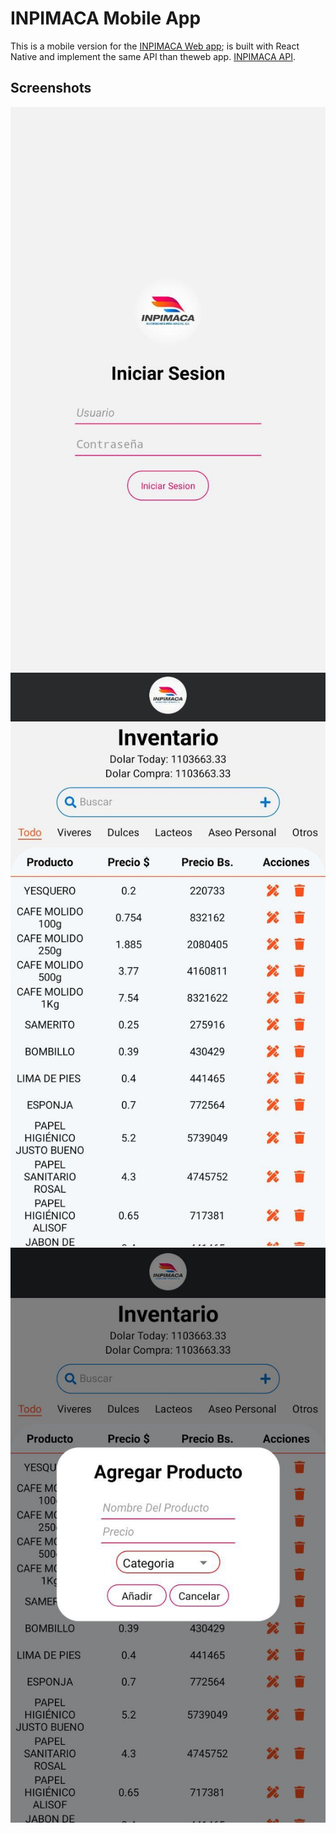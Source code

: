 # INPIMACA Mobile App

This is a mobile version for the [INPIMACA Web app](https://github.com/Edjopima/inpimaca-app); is built with React Native and implement the same API than theweb app. [INPIMACA API](https://github.com/Edjopima/inpimaca-api).

## Screenshots

![Signin](Screenshots/signin.jpg "Signin")
![home](Screenshots/home.jpg "home")
![modal](Screenshots/modal.jpg "modal")